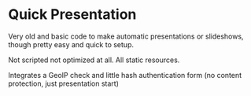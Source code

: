 # Quick Presentation

Very old and basic code to make automatic presentations or slideshows, though pretty easy and quick to setup. 

Not scripted not optimized at all. All static resources.

Integrates a GeoIP check and little hash authentication form (no content protection, just presentation start)
